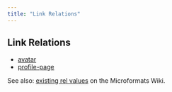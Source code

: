 ```yaml
---
title: "Link Relations"
---
```


## Link Relations ##

* [avatar](./avatar)
* [profile-page](./profile-page)

See also: [existing rel values](http://microformats.org/wiki/existing-rel-values) on the Microformats Wiki.
